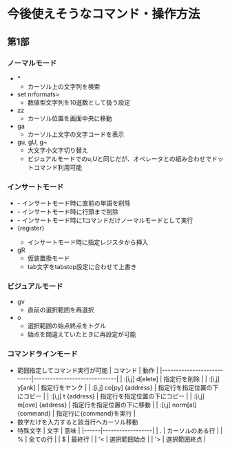 # 今後使えそうなコマンド・操作方法

## 第1部

### ノーマルモード
  - \*
    - カーソル上の文字列を検索
  - set nrformats=
    - 数値型文字列を10進数として扱う設定
  - zz
    - カーソル位置を画面中央に移動
  - ga
    - カーソル上文字の文字コードを表示
  - gu, gU, g~
    - 大文字小文字切り替え
    - ビジュアルモードでのu,Uと同じだが、オペレータとの組み合わせでドットコマンド利用可能

### インサートモード
  - <C-w>
    - インサートモード時に直前の単語を削除
  - <C-u>
    - インサートモード時に行頭まで削除
  - <C-o>
    - インサートモード時に1コマンドだけノーマルモードとして実行
  - <C-r>{register}
    - インサートモード時に指定レジスタから挿入
  - gR
    - 仮装置換モード
    - tab文字をtabstop設定に合わせて上書き

### ビジュアルモード
  - gv
    - 直前の選択範囲を再選択
  - o
    - 選択範囲の始点終点をトグル
    - 始点を間違えていたときに再設定が可能

### コマンドラインモード
  - 範囲指定してコマンド実行が可能
    | コマンド                  | 動作                         |
    |---------------------------|------------------------------|
    | :[i,j] d[elete]           | 指定行を削除                 |
    | :[i,j] y[ank]             | 指定行をヤンク               |
    | :[i,j] co[py] {address}   | 指定行を指定位置の下にコピー |
    | :[i,j] t {address}        | 指定行を指定位置の下にコピー |
    | :[i,j] m[ove] {address}   | 指定行を指定位置の下に移動   |
    | :[i,j] norm[al] {command} | 指定行に{command}を実行      |
  - 数字だけを入力すると該当行へカーソル移動
  - 特殊文字
    | 文字 | 意味             |
    |------|------------------|
    | .    | カーソルのある行 |
    | %    | 全ての行         |
    | $    | 最終行           |
    | '<   | 選択範囲始点     |
    | '>   | 選択範囲終点     |
